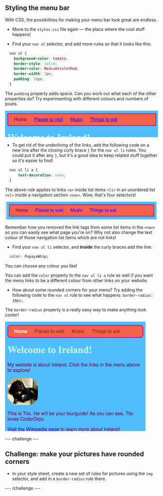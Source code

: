## Styling the menu bar

With CSS, the possibilities for making your menu bar look great are endless. 

- Move to the `styles.css` file again — the place where the cool stuff happens!

- Find your `nav ul` selector, and add more rules so that it looks like this:

```css
  nav ul {
    background-color: tomato;
    border-style: solid;
    border-color: MediumVioletRed;
    border-width: 2px;
    padding: 10px;
  }
```

The `padding` property adds space. Can you work out what each of the other properties do? Try experimenting with different colours and numbers of pixels.  

![Menu bar with borders and padding added](images/egMenuBarMoreStyle.png)

- To get rid of the underlining of the links, add the following code on a new line after the closing curly brace `}` for the `nav ul li` rules. You could put it after any `}`, but it's a good idea to keep related stuff together so it's easier to find!

```css
  nav ul li a {
      text-decoration: none;
  }
```
   
The above rule applies to links `<a>` inside list items `<li>` in an unordered list `<ul>` inside a navigation section `<nav>`. Wow, that's four selectors! 

![Menu bar with link underlining removed](images/egMenuBarNoUnderline.png)

Remember how you removed the link tags from some list items in the `<nav>` so you can easily see what page you're on? Why not also change the text colour of those navigation list items which are not links! 

- Find your `nav ul li` selector, and **inside** the curly braces add the line:

```css
  color: PapayaWhip;
```

You can choose any colour you like! 
  
You can add the `color` property to the `nav ul li a` rule as well if you want the menu links to be a different colour from other links on your website.

- How about some rounded corners for your menu? Try adding the following code to the `nav ul` rule to see what happens: `border-radius: 10px;`.
  
The `border-radius` property is a really easy way to make anything look cooler! 

![Web page with rounded corners on the menu bar and on a picture](images/egMenuBarFullStyles_result.png)

--- challenge ---

## Challenge: make your pictures have rounded corners

- In your style sheet, create a new set of rules for pictures using the `img` selector, and add in a `border-radius` rule there.

--- /challenge ---
